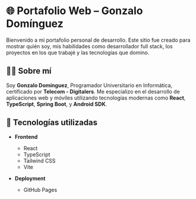 # 🌐 Portafolio Web – Gonzalo Domínguez

Bienvenido a mi portafolio personal de desarrollo. Este sitio fue creado para mostrar quién soy, mis habilidades como desarrollador full stack, los proyectos en los que trabajé y las tecnologías que domino.

## 👨‍💻 Sobre mí

Soy **Gonzalo Domínguez**, Programador Universitario en Informática, certificado por **Telecom - Digitalers**. Me especializo en el desarrollo de aplicaciones web y móviles utilizando tecnologías modernas como **React**, **TypeScript**, **Spring Boot**, y **Android SDK**.

## 🚀 Tecnologías utilizadas

- **Frontend**
  - React
  - TypeScript
  - Tailwind CSS
  - Vite


- **Deployment**
  - GitHub Pages
```

